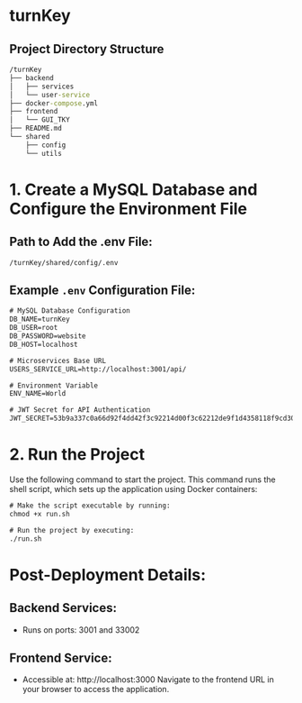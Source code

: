 # turnKey
## Project Directory Structure
```cmd
/turnKey
├── backend
│   ├── services
│   └── user-service
├── docker-compose.yml
├── frontend
│   └── GUI_TKY
├── README.md
└── shared
    ├── config
    └── utils
```

# 1. Create a MySQL Database and Configure the Environment File
## Path to Add the .env File:
```/turnKey/shared/config/.env```

## Example ```.env``` Configuration File:
```cmd
# MySQL Database Configuration
DB_NAME=turnKey
DB_USER=root
DB_PASSWORD=website
DB_HOST=localhost

# Microservices Base URL
USERS_SERVICE_URL=http://localhost:3001/api/

# Environment Variable
ENV_NAME=World

# JWT Secret for API Authentication
JWT_SECRET=53b9a337c0a66d92f4dd42f3c92214d00f3c62212de9f1d4358118f9cd3068dcd488814ee81a21828dfa05090960011e0c1728504d72312a7b790a248b1afffa
```

# 2. Run the Project
Use the following command to start the project. This command runs the shell script, which sets up the application using Docker containers:
```cmd
# Make the script executable by running:
chmod +x run.sh

# Run the project by executing:
./run.sh
```

# Post-Deployment Details:
## Backend Services:
* Runs on ports: 3001 and 33002
## Frontend Service:
* Accessible at: http://localhost:3000
Navigate to the frontend URL in your browser to access the application.

